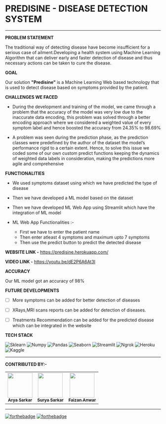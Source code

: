 
# PREDISINE - DISEASE DETECTION SYSTEM
<hr></hr>



**PROBLEM STATEMENT**

The traditional way of detecting disease have become insufficient for a serious 
case of ailment.Developing a health system using Machine Learning Algorithm
that can deliver early and faster detection of disease and thus necessary
actions can be taken to cure the disease.

**GOAL**

Our solution **"Predisine"** is a Machine Learning Web based technology 
that is used to detect disease based on symptoms provided by the patient.

**CHALLENGES WE FACED**

* During the development and training of the model, we came through a problem that the accuracy of the model was very low due to the inaccurate data encoding, this problem was solved through a better encoding approach where we considered a weighted value of every symptom label and hence boosted the accuracy from 24.35% to 98.69%

* A problem was seen during the prediction phase, as the prediction classes were predefined by the author of the dataset the model’s performance rigid to a certain extent. Hence, to solve this issue we coded some of our own custom predict functions keeping the dynamics of weighted data labels in consideration, making the predictions more agile and comprehensive

**FUNCTIONALITIES**

* We used symptoms dataset using which we have predicted the type of disease 
* Then we have developed a ML model based on the dataset 
* Then we have developed ML Web App using Streamlit which have the integration of ML model
* ML Web App Functionalities :-
    
    * First we have to enter the patient name
    * Then enter atleast 4 symptoms and maximum upto 7 symptoms
    * Then use the predict button to predict the detected disease


**WEBSITE LINK -** https://predisine.herokuapp.com/

**VIDEO LINK -** https://youtu.be/dE2P6A6At3I

**ACCURACY**

Our ML model got an accuracy of 98%

**FUTURE DEVELOPMENTS**

- [ ] More symptoms can be added for better detection of diseases

- [ ] XRays,MRI scans reports can be added for detection of diseases.

- [ ] Treatments Recommendation can be added for the predicted disease which can be integrated in the website

**TECH STACK**

![Sklearn](https://img.shields.io/badge/Sklearn-FB542B?style=for-the-badge&logo=Sklearn&logoColor=white) ![Numpy](https://img.shields.io/badge/Numpy-1F5C2E?style=for-the-badge&logo=Numpy&logoColor=white) ![Pandas](https://img.shields.io/badge/Pandas-1058ED?style=for-the-badge&logo=Pandas&logoColor=white) ![Seaborn](https://img.shields.io/badge/Seaborn-82C8D7?style=for-the-badge&logo=Seaborn&logoColor=white) ![Streamlit](https://img.shields.io/badge/Streamlit-FA325E?style=for-the-badge&logo=Streamlit&logoColor=white) ![Ngrok](https://img.shields.io/badge/Ngrok-D8D1D3?style=for-the-badge&logo=Ngrok&logoColor=000000) ![Heroku](https://img.shields.io/badge/Heroku-934AB8?style=for-the-badge&logo=Heroku&logoColor=white) ![Kaggle](https://img.shields.io/badge/Kaggle-30C9ED?style=for-the-badge&logo=Kaggle&logoColor=white) 

<hr></hr>

**CONTRIBUTED BY:-**

<table>
  <tr>
<td align="center"><a href="https://github.com/aryacodez"><img src="https://avatars.githubusercontent.com/u/69688408?v=4" width="80px;" alt=""/><br /><sub><b>Arya Sarkar</b></sub></a></td>
<td align="center"><a href="https://github.com/Suryageeks"><img src="https://avatars.githubusercontent.com/u/91842378?v=4" width="80px;" alt=""/><br /><sub><b> Surya Sarkar</b></sub></a></td>
<td align="center"><a href="https://github.com/FaizanAnwar2801"><img src="https://avatars.githubusercontent.com/u/68819897?v=4" width="80px;" alt=""/><br /><sub><b>Faizan Anwar</b></sub></a></td>  

  </tr>
</table>

<hr></hr>

[![forthebadge](https://forthebadge.com/images/badges/built-by-developers.svg)](https://forthebadge.com) [![forthebadge](https://forthebadge.com/images/badges/made-with-python.svg)](https://forthebadge.com)   


